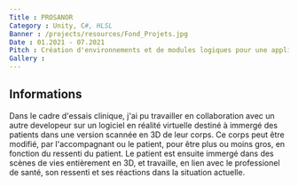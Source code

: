 ```yaml
---
Title : PROSANOR
Category : Unity, C#, HLSL
Banner : /projects/resources/Fond_Projets.jpg
Date : 01.2021 - 07.2021
Pitch : Création d'environnements et de modules logiques pour une application médicale à destination des troubles de l'anorexie.
Gallery : 
---
```


## Informations
Dans le cadre d'essais clinique, j'ai pu travailler en collaboration avec un autre developeur sur un logiciel en réalité virtuelle destiné à immergé des patients dans une version scannée en 3D de leur corps. Ce corps peut être modifié, par l'accompagnant ou le patient, pour être plus ou moins gros, en fonction du ressenti du patient.
Le patient est ensuite immergé dans des scènes de vies entièrement en 3D, et travaille, en lien avec le professionel de santé, son ressenti et ses réactions dans la situation actuelle.
